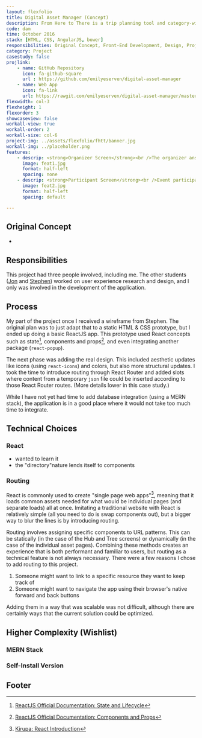 ```yaml
---
layout: flexfolio
title: Digital Asset Manager (Concept)
description: From Here to There is a trip planning tool and category-winning web app built during the 2016 New Haven Hackathon. It that allows users to easily plan and coordinate group activities (as long as the travel origin and destinations are train stations).
code: dam
time: October 2016
stack: [HTML, CSS, AngularJS, bower]
responsibilities: Original Concept, Front-End Development, Design, Project Management
category: Project
casestudy: false
projlink:
    - name: GitHub Repository
      icon: fa-github-square
      url : https://github.com/emilyeserven/digital-asset-manager
    - name: Web App
      icon: fa-link
      url: https://rawgit.com/emilyeserven/digital-asset-manager/master/build/index.html
flexwidth: col-3
flexheight: 1
flexorder: 3
showcaseview: false
workall-view: true
workall-order: 2
workall-size: col-6
project-img: ../assets/flexfolio/fhtt/banner.jpg
workall-img: ../placeholder.png
features:
    - descrip: <strong>Organizer Screen</strong><br />The organizer answers three questions about the event they're planning. These answers generate a URL that can be passed to any participant.
      image: feat1.jpg
      format: half-left
      spacing: none
    - descrip: <strong>Participant Screen</strong><br />Event participants get the link to a customized screen from the organizer. All they need to do is specify what train station they're coming from, and they'll get a short list of the best trains they can use to get to the event on time.
      image: feat2.jpg
      format: half-left
      spacing: default

---
```


## Original Concept

*

## Responsibilities

This project had three people involved, including me. The other students ([Jon](https://www.instagram.com/jonathantaylr/) and [Stephen](http://stephenrozo.com/)) worked on user experience research and design, and I only was involved in the development of the application.

## Process

My part of the project once I received a wireframe from Stephen. The original plan was to just adapt that to a static HTML & CSS prototype, but I ended up doing a basic ReactJS app. This prototype used React concepts such as state[^state], components and props[^props], and even integrating another package (`react-popup`).

The next phase was adding the real design. This included aesthetic updates like icons (using `react-icons`) and colors, but also more structural updates. I took the time to introduce routing through React Router and added slots where content from a temporary `json` file could be inserted according to those React Router routes. (More details lower in this case study.)

While I have not yet had time to add database integration (using a MERN stack), the application is in a good place where it would not take too much time to integrate.

## Technical Choices

### React

* wanted to learn it
* the "directory"nature lends itself to components

### Routing

React is commonly used to create "single page web apps"[^spa], meaning that it loads common assets needed for what would be individual pages (and separate loads) all at once. Imitating a traditional website with React is relatively simple (all you need to do is swap components out), but a bigger way to blur the lines is by introducing routing.

Routing involves assigning specific components to URL patterns. This can be statically (in the case of the Hub and Tree screens) or dynamically (in the case of the individual asset pages). Combining these methods creates an experience that is both performant and familiar to users, but routing as a technical feature is not always necessary. There were a few reasons I chose to add routing to this project.

1. Someone might want to link to a specific resource they want to keep track of
2. Someone might want to navigate the app using their browser's native forward and back buttons

Adding them in a way that was scalable was not difficult, although there are certainly ways that the current solution could be optimized.

## Higher Complexity (Wishlist)

### MERN Stack

### Self-Install Version

## Footer

[^state]: [ReactJS Official Documentation: State and Lifecycle](https://reactjs.org/docs/state-and-lifecycle.html)
[^props]: [ReactJS Official Documentation: Components and Props](https://reactjs.org/docs/components-and-props.html)
[^spa]: [Kirupa: React Introduction](https://www.kirupa.com/react/introducing_react.htm)
